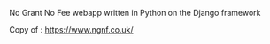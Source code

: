 No Grant No Fee webapp written in Python on the Django framework

Copy of : https://www.ngnf.co.uk/
